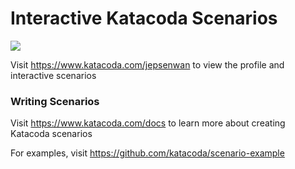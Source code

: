 # Interactive Katacoda Scenarios

[![](http://shields.katacoda.com/katacoda/jepsenwan/count.svg)](https://www.katacoda.com/jepsenwan "Get your profile on Katacoda.com")

Visit https://www.katacoda.com/jepsenwan to view the profile and interactive scenarios

### Writing Scenarios
Visit https://www.katacoda.com/docs to learn more about creating Katacoda scenarios

For examples, visit https://github.com/katacoda/scenario-example
